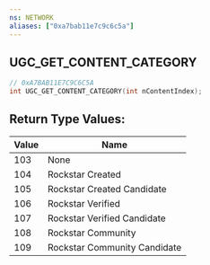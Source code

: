 ```yaml
---
ns: NETWORK
aliases: ["0xa7bab11e7c9c6c5a"]
---
```

## UGC_GET_CONTENT_CATEGORY

```c
// 0xA7BAB11E7C9C6C5A
int UGC_GET_CONTENT_CATEGORY(int nContentIndex);
```

## Return Type Values:
| Value | Name |
| --- | --- |
| 103 | None |
| 104 | Rockstar Created |
| 105 | Rockstar Created Candidate |
| 106 | Rockstar Verified |
| 107 | Rockstar Verified Candidate |
| 108 | Rockstar Community |
| 109 | Rockstar Community Candidate |

